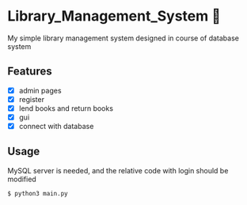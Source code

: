 # Library_Management_System :rabbit:
My simple library management system designed in course of database system

##  Features

- [x] admin pages
- [x] register
- [x] lend books and return books
- [x] gui
- [x] connect with database

## Usage

MySQL server is needed, and the relative code with login should be modified

```bash
$ python3 main.py
```
